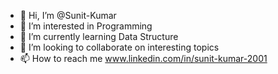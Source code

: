 - 👋 Hi, I’m @Sunit-Kumar
- 👀 I’m interested in Programming
- 🌱 I’m currently learning Data Structure
- 💞️ I’m looking to collaborate on interesting topics
- 📫 How to reach me www.linkedin.com/in/sunit-kumar-2001

<!---
Sunit-Kumar/Sunit-Kumar is a ✨ special ✨ repository because its `README.md` (this file) appears on your GitHub profile.
You can click the Preview link to take a look at your changes.
--->
